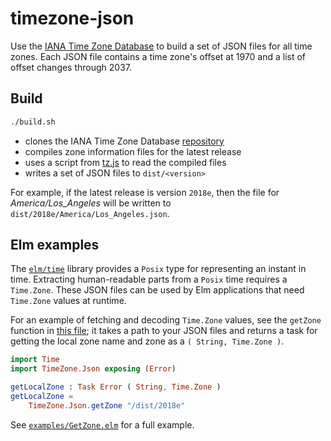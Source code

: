 # timezone-json

Use the [IANA Time Zone Database][tzdb] to build a set of JSON files for all time zones. Each JSON file contains a time zone's offset at 1970 and a list of offset changes through 2037.


## Build

```bash
./build.sh
```

- clones the IANA Time Zone Database [repository][tz]
- compiles zone information files for the latest release
- uses a script from [tz.js][tzjs] to read the compiled files
- writes a set of JSON files to `dist/<version>`

For example, if the latest release is version `2018e`, then the file for _America/Los_Angeles_ will be written to `dist/2018e/America/Los_Angeles.json`.


## Elm examples

The [`elm/time`][elmtime] library provides a `Posix` type for representing an instant in time. Extracting human-readable parts from a `Posix` time requires a `Time.Zone`. These JSON files can be used by Elm applications that need `Time.Zone` values at runtime.

For an example of fetching and decoding `Time.Zone` values, see the `getZone` function in [this file][tzjson]; it takes a path to your JSON files and returns a task for getting the local zone name and zone as a `( String, Time.Zone )`.

```elm
import Time
import TimeZone.Json exposing (Error)

getLocalZone : Task Error ( String, Time.Zone )
getLocalZone =
    TimeZone.Json.getZone "/dist/2018e"
```

See [`examples/GetZone.elm`][getzone] for a full example.


[tzdb]: https://www.iana.org/time-zones
[tz]: https://github.com/eggert/tz
[tzjs]: https://github.com/dbaron/tz.js
[elmtime]: https://package.elm-lang.org/packages/elm/time/latest/
[tzjson]: https://github.com/justinmimbs/timezone-json/blob/master/src/TimeZone/Json.elm
[getzone]: https://github.com/justinmimbs/timezone-json/blob/master/examples/GetZone.elm
